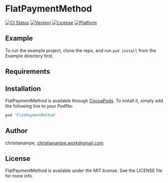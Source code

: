 # FlatPaymentMethod

[![CI Status](https://img.shields.io/travis/christianampe/FlatPaymentMethod.svg?style=flat)](https://travis-ci.org/christianampe/FlatPaymentMethod)
[![Version](https://img.shields.io/cocoapods/v/FlatPaymentMethod.svg?style=flat)](https://cocoapods.org/pods/FlatPaymentMethod)
[![License](https://img.shields.io/cocoapods/l/FlatPaymentMethod.svg?style=flat)](https://cocoapods.org/pods/FlatPaymentMethod)
[![Platform](https://img.shields.io/cocoapods/p/FlatPaymentMethod.svg?style=flat)](https://cocoapods.org/pods/FlatPaymentMethod)

## Example

To run the example project, clone the repo, and run `pod install` from the Example directory first.

## Requirements

## Installation

FlatPaymentMethod is available through [CocoaPods](https://cocoapods.org). To install
it, simply add the following line to your Podfile:

```ruby
pod 'FlatPaymentMethod'
```

## Author

christianampe, christianampe.work@gmail.com

## License

FlatPaymentMethod is available under the MIT license. See the LICENSE file for more info.
